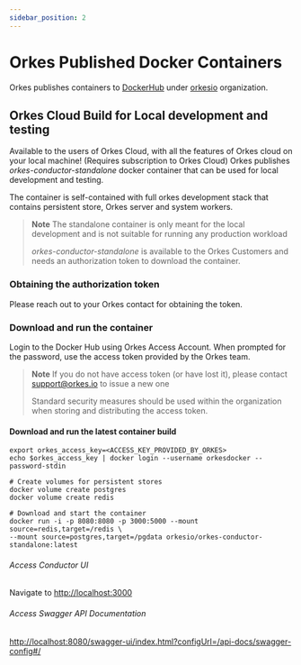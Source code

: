 ```yaml
---
sidebar_position: 2
---
```


# Orkes Published Docker Containers

Orkes publishes containers to [DockerHub](https://hub.docker.com/) under [orkesio](https://hub.docker.com/orgs/orkesio/repositories) organization.

## Orkes Cloud Build for Local development and testing
Available to the users of Orkes Cloud, with all the features of Orkes cloud on your local machine!  (Requires subscription to Orkes Cloud)
Orkes publishes *orkes-conductor-standalone* docker container that can be used for local development and testing.

The container is self-contained with full orkes development stack that contains persistent store, Orkes server and system workers.

> **Note**
> The standalone container is only meant for the local development and is not suitable for running any production workload
>
> *orkes-conductor-standalone* is available to the Orkes Customers and needs an authorization token to download the container.


### Obtaining the authorization token
Please reach out to your Orkes contact for obtaining the token.

### Download and run the container
Login to the Docker Hub using Orkes Access Account. When prompted for the password, use the access token provided by the Orkes team.
> **Note**
> If you do not have access token (or have lost it), please contact support@orkes.io to issue a new one
>
> Standard security measures should be used within the organization when storing and distributing the access token.
>
> 
#### Download and run the latest container build

```shell
export orkes_access_key=<ACCESS_KEY_PROVIDED_BY_ORKES>
echo $orkes_access_key | docker login --username orkesdocker --password-stdin

# Create volumes for persistent stores
docker volume create postgres
docker volume create redis

# Download and start the container
docker run -i -p 8080:8080 -p 3000:5000 --mount source=redis,target=/redis \
--mount source=postgres,target=/pgdata orkesio/orkes-conductor-standalone:latest
```

###### Access Conductor UI

Navigate to [http://localhost:3000](http://localhost:3000)

###### Access Swagger API Documentation

[http://localhost:8080/swagger-ui/index.html?configUrl=/api-docs/swagger-config#/](http://localhost:8080/swagger-ui/index.html?configUrl=/api-docs/swagger-config#/)
